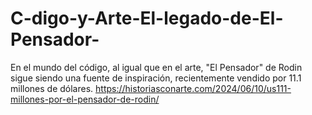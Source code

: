 # C-digo-y-Arte-El-legado-de-El-Pensador-
En el mundo del código, al igual que en el arte, "El Pensador" de Rodin sigue siendo una fuente de inspiración, recientemente vendido por 11.1 millones de dólares.
https://historiasconarte.com/2024/06/10/us111-millones-por-el-pensador-de-rodin/

